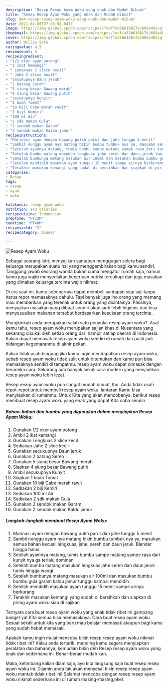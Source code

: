```yaml
---
description: "Resep Resep Ayam Woku yang enak dan Mudah Dibuat"
title: "Resep Resep Ayam Woku yang enak dan Mudah Dibuat"
slug: 844-resep-resep-ayam-woku-yang-enak-dan-mudah-dibuat
date: 2021-02-05T07:38:58.047Z
image: https://img-global.cpcdn.com/recipes/fedffa85b6168176/680x482cq70/resep-ayam-woku-foto-resep-utama.jpg
thumbnail: https://img-global.cpcdn.com/recipes/fedffa85b6168176/680x482cq70/resep-ayam-woku-foto-resep-utama.jpg
cover: https://img-global.cpcdn.com/recipes/fedffa85b6168176/680x482cq70/resep-ayam-woku-foto-resep-utama.jpg
author: Willie Soto
ratingvalue: 4.5
reviewcount: 6
recipeingredient:
- "1/2 ekor ayam potong"
- "2 ikat kemangi"
- " Lengkuas 2 slice kecil"
- " Jahe 2 slice kecil"
- "secukupnya Daun jeruk"
- "2 batang Sereh"
- "5 siung besar Bawang merah"
- "4 siung besar Bawang putih"
- "secukupnya Kunyit"
- "1 buah Tomat"
- "10 biji Cabe merah rawit"
- "2 biji Kemiri"
- "100 ml Air"
- "2 sdk makan Gula"
- "2 sendok makan Garam"
- "2 sendok makan Kaldu jamur"
recipeinstructions:
- "Marinasi ayam dengan bawang putih parut dan jahe tunggu 5 menit"
- "Sambil nunggu ayam nya matang bikin bumbu tumbuk nya ya, masukan semua bahan kecuali lengkuas, jahe, sereh dan daun jeruk. Blender hingga halus"
- "Setelah ayamnya matang, tumis bumbu sampe matang sampe rasa dari kunyit nya ga terlalu dominan"
- "Setelah bumbu matang masukan lengkuas jahe sereh dan daun jeruk tumis hingga wangi"
- "Setelah bumbunya matang masukan air 100ml dan masukan bumbu bumbu gula garam kaldu jamur tunggu sampai mendidih"
- "Setelah mendidih masukan ayam tunggu 15 menit sampe airnya berkurang"
- "Terakhir masukan kemangi yang sudah di bersihkan dan siapkan di piring ayam woku siap di sajikan"
categories:
- Resep
tags:
- resep
- ayam
- woku

katakunci: resep ayam woku 
nutrition: 143 calories
recipecuisine: Indonesian
preptime: "PT32M"
cooktime: "PT40M"
recipeyield: "2"
recipecategory: Dinner

---
```



![Resep Ayam Woku](https://img-global.cpcdn.com/recipes/fedffa85b6168176/680x482cq70/resep-ayam-woku-foto-resep-utama.jpg)

Sebagai seorang istri, menyajikan santapan menggugah selera bagi keluarga merupakan suatu hal yang menggembirakan bagi kamu sendiri. Tanggung jawab seorang  wanita bukan cuma mengatur rumah saja, namun kamu juga wajib menyediakan keperluan nutrisi tercukupi dan juga masakan yang dimakan keluarga tercinta wajib nikmat.

Di era  saat ini, kamu sebenarnya dapat membeli santapan siap saji tanpa harus repot memasaknya dahulu. Tapi banyak juga lho orang yang memang mau memberikan yang terenak untuk orang yang dicintainya. Pasalnya, menyajikan masakan yang dibuat sendiri akan jauh lebih higienis dan bisa menyesuaikan makanan tersebut berdasarkan kesukaan orang tercinta. 



Mungkinkah anda merupakan salah satu penyuka resep ayam woku?. Asal kamu tahu, resep ayam woku merupakan sajian khas di Nusantara yang sekarang disukai oleh setiap orang dari hampir setiap daerah di Indonesia. Kalian dapat memasak resep ayam woku sendiri di rumah dan pasti jadi hidangan kegemaranmu di akhir pekan.

Kalian tidak usah bingung jika kamu ingin mendapatkan resep ayam woku, sebab resep ayam woku tidak sulit untuk ditemukan dan kamu pun bisa memasaknya sendiri di tempatmu. resep ayam woku dapat dimasak dengan beraneka cara. Sekarang ada banyak sekali cara modern yang menjadikan resep ayam woku lebih lezat.

Resep resep ayam woku pun sangat mudah dibuat, lho. Anda tidak usah repot-repot untuk membeli resep ayam woku, lantaran Kamu bisa menyiapkan di rumahmu. Untuk Kita yang akan mencobanya, berikut resep membuat resep ayam woku yang enak yang dapat Kita coba sendiri.

<!--inarticleads1-->

##### Bahan-bahan dan bumbu yang digunakan dalam menyiapkan Resep Ayam Woku:

1. Gunakan 1/2 ekor ayam potong
1. Ambil 2 ikat kemangi
1. Gunakan  Lengkuas 2 slice kecil
1. Sediakan  Jahe 2 slice kecil
1. Gunakan secukupnya Daun jeruk
1. Gunakan 2 batang Sereh
1. Gunakan 5 siung besar Bawang merah
1. Siapkan 4 siung besar Bawang putih
1. Ambil secukupnya Kunyit
1. Siapkan 1 buah Tomat
1. Gunakan 10 biji Cabe merah rawit
1. Sediakan 2 biji Kemiri
1. Sediakan 100 ml Air
1. Sediakan 2 sdk makan Gula
1. Gunakan 2 sendok makan Garam
1. Gunakan 2 sendok makan Kaldu jamur




<!--inarticleads2-->

##### Langkah-langkah membuat Resep Ayam Woku:

1. Marinasi ayam dengan bawang putih parut dan jahe tunggu 5 menit
1. Sambil nunggu ayam nya matang bikin bumbu tumbuk nya ya, masukan semua bahan kecuali lengkuas, jahe, sereh dan daun jeruk. Blender hingga halus
1. Setelah ayamnya matang, tumis bumbu sampe matang sampe rasa dari kunyit nya ga terlalu dominan
1. Setelah bumbu matang masukan lengkuas jahe sereh dan daun jeruk tumis hingga wangi
1. Setelah bumbunya matang masukan air 100ml dan masukan bumbu bumbu gula garam kaldu jamur tunggu sampai mendidih
1. Setelah mendidih masukan ayam tunggu 15 menit sampe airnya berkurang
1. Terakhir masukan kemangi yang sudah di bersihkan dan siapkan di piring ayam woku siap di sajikan




Ternyata cara buat resep ayam woku yang enak tidak ribet ini gampang banget ya! Kita semua bisa memasaknya. Cara buat resep ayam woku Sesuai sekali untuk kita yang baru mau belajar memasak ataupun bagi kamu yang sudah hebat memasak.

Apakah kamu ingin mulai mencoba bikin resep resep ayam woku nikmat tidak ribet ini? Kalau anda tertarik, mending kamu segera menyiapkan peralatan dan bahannya, kemudian bikin deh Resep resep ayam woku yang enak dan sederhana ini. Benar-benar mudah kan. 

Maka, ketimbang kalian diam saja, ayo kita langsung saja buat resep resep ayam woku ini. Dijamin anda tak akan menyesal bikin resep resep ayam woku mantab tidak ribet ini! Selamat mencoba dengan resep resep ayam woku nikmat sederhana ini di rumah masing-masing,oke!.

